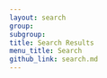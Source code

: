 ```yaml
---
layout: search
group:
subgroup:
title: Search Results
menu_title: Search
github_link: search.md
---
```

